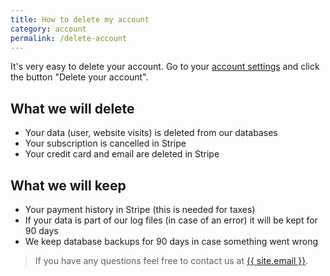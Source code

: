 ```yaml
---
title: How to delete my account
category: account
permalink: /delete-account
---
```


It's very easy to delete your account. Go to your [account settings](https://simpleanalytics.com/account) and click the button "Delete your account".

## What we will delete

- Your data (user, website visits) is deleted from our databases
- Your subscription is cancelled in Stripe
- Your credit card and email are deleted in Stripe

## What we will keep

- Your payment history in Stripe (this is needed for taxes)
- If your data is part of our log files (in case of an error) it will be kept for 90 days
- We keep database backups for 90 days in case something went wrong

> If you have any questions feel free to contact us at <a href="mailto:{{ site.email }}">{{ site.email }}</a>.
